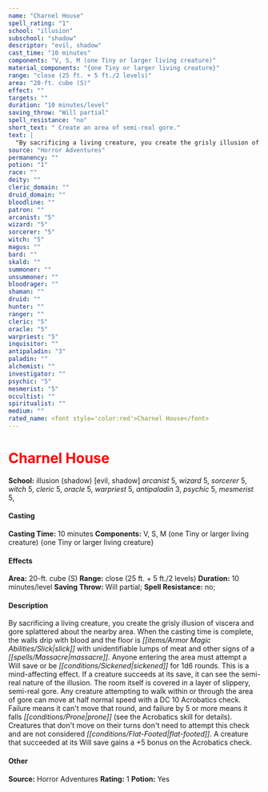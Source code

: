 ```yaml
---
name: "Charnel House"
spell_rating: "1"
school: "illusion"
subschool: "shadow"
descriptor: "evil, shadow"
cast_time: "10 minutes"
components: "V, S, M (one Tiny or larger living creature)"
material_components: "{one Tiny or larger living creature}"
range: "close (25 ft. + 5 ft./2 levels)"
area: "20-ft. cube (S)"
effect: ""
targets: ""
duration: "10 minutes/level"
saving_throw: "Will partial"
spell_resistance: "no"
short_text: " Create an area of semi-real gore."
text: |
  "By sacrificing a living creature, you create the grisly illusion of viscera and gore splattered about the nearby area. When the casting time is complete, the walls drip with blood and the floor is slick with unidentifiable lumps of meat and other signs of a massacre. Anyone entering the area must attempt a Will save or be sickened for 1d6 rounds. This is a mind-affecting effect. If a creature succeeds at its save, it can see the semi-real nature of the illusion. The room itself is covered in a layer of slippery, semi-real gore. Any creature attempting to walk within or through the area of gore can move at half normal speed with a DC 10 Acrobatics check. Failure means it can't move that round, and failure by 5 or more means it falls prone (see the Acrobatics skill for details). Creatures that don't move on their turns don't need to attempt this check and are not considered flat-footed. A creature that succeeded at its Will save gains a +5 bonus on the Acrobatics check."
source: "Horror Adventures"
permanency: ""
potion: "1"
race: ""
deity: ""
cleric_domain: ""
druid_domain: ""
bloodline: ""
patron: ""
arcanist: "5"
wizard: "5"
sorcerer: "5"
witch: "5"
magus: ""
bard: ""
skald: ""
summoner: ""
unsummoner: ""
bloodrager: ""
shaman: ""
druid: ""
hunter: ""
ranger: ""
cleric: "5"
oracle: "5"
warpriest: "5"
inquisitor: ""
antipaladin: "3"
paladin: ""
alchemist: ""
investigator: ""
psychic: "5"
mesmerist: "5"
occultist: ""
spiritualist: ""
medium: ""
rated_name: <font style='color:red'>Charnel House</font>
---
```


# <font style='color:red'>Charnel House</font> 
**School:** illusion (shadow) [evil, shadow] 
_arcanist_ 5, _wizard_ 5, _sorcerer_ 5, _witch_ 5, _cleric_ 5, _oracle_ 5, _warpriest_ 5, _antipaladin_ 3, _psychic_ 5, _mesmerist_ 5, 
#### Casting
**Casting Time:** 10 minutes
 **Components:** V, S, M (one Tiny or larger living creature) {one Tiny or larger living creature}
 #### Effects
**Area:** 20-ft. cube (S)
**Range:** close (25 ft. + 5 ft./2 levels)
**Duration:** 10 minutes/level
**Saving Throw:** Will partial; **Spell Resistance:** no; 
 #### Description
By sacrificing a living creature, you create the grisly illusion of viscera and gore splattered about the nearby area. When the casting time is complete, the walls drip with blood and the floor is _[[items/Armor Magic Abilities/Slick|slick]]_ with unidentifiable lumps of meat and other signs of a _[[spells/Massacre|massacre]]_. Anyone entering the area must attempt a Will save or be _[[conditions/Sickened|sickened]]_ for 1d6 rounds. This is a mind-affecting effect. If a creature succeeds at its save, it can see the semi-real nature of the illusion. The room itself is covered in a layer of slippery, semi-real gore. Any creature attempting to walk within or through the area of gore can move at half normal speed with a DC 10 Acrobatics check. Failure means it can't move that round, and failure by 5 or more means it falls _[[conditions/Prone|prone]]_ (see the Acrobatics skill for details). Creatures that don't move on their turns don't need to attempt this check and are not considered _[[conditions/Flat-Footed|flat-footed]]_. A creature that succeeded at its Will save gains a +5 bonus on the Acrobatics check.

 #### Other
**Source:** Horror Adventures
**Rating:** 1
**Potion:** Yes
